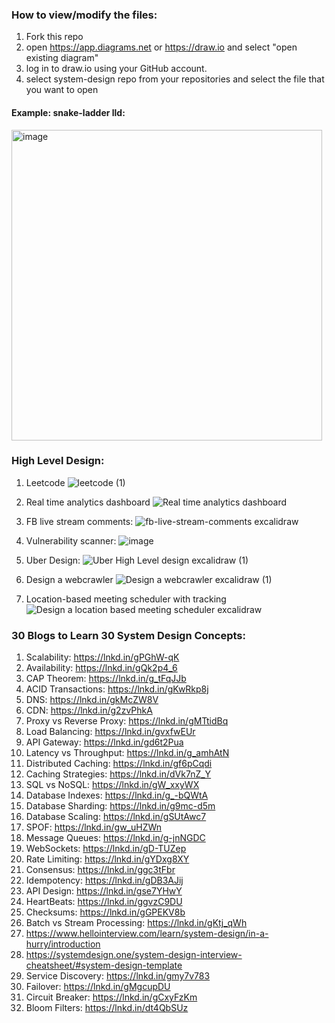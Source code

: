 ### How to view/modify the files:
1. Fork this repo
2. open https://app.diagrams.net or https://draw.io and select "open existing diagram"
3. log in to draw.io using your GitHub account.
4. select system-design repo from your repositories and select the file that you want to open


#### Example: snake-ladder lld:
<img width="497" alt="image" src="https://github.com/Thesohan/System-Design/assets/36859270/9ba54587-427d-499f-a354-5b553b04a00d">

### High Level Design:

1. Leetcode
![leetcode (1)](https://github.com/user-attachments/assets/2ee6cee8-6146-443b-8cfb-573474c0ada6)

2. Real time analytics dashboard
![Real time analytics dashboard](https://github.com/user-attachments/assets/a8d42efc-64d8-4d6f-9c80-c39088a9c566)

3. FB live stream comments:
   ![fb-live-stream-comments excalidraw](https://github.com/user-attachments/assets/35d96c54-2263-424b-94f1-ebecb56051cf)

4. Vulnerability scanner:
   ![image](https://github.com/user-attachments/assets/90a4697c-feaa-48e8-ba4e-993ab2e24d8a)

5. Uber Design:
   ![Uber High Level design excalidraw (1)](https://github.com/user-attachments/assets/c303c5d4-ff15-4c9a-a1ef-f0e6d3c12e54)

6. Design a webcrawler
![Design a webcrawler excalidraw (1)](https://github.com/user-attachments/assets/4a03fc8a-f418-4a5b-84e4-d54670a0fa87)

7. Location-based meeting scheduler with tracking
   ![Design a location based meeting scheduler excalidraw](https://github.com/user-attachments/assets/1970dc04-01cf-45c9-83ea-957c26220805)



### 30 Blogs to Learn 30 System Design Concepts:
1) Scalability: https://lnkd.in/gPGhW-qK
2) Availability: https://lnkd.in/gQk2p4_6
3) CAP Theorem: https://lnkd.in/g_tFqJJb
4) ACID Transactions: https://lnkd.in/gKwRkp8j
5) DNS: https://lnkd.in/gkMcZW8V
6) CDN: https://lnkd.in/g2zvPhkA
7) Proxy vs Reverse Proxy: https://lnkd.in/gMTtidBq
8) Load Balancing: https://lnkd.in/gvxfwEUr
9) API Gateway: https://lnkd.in/gd6t2Pua
10) Latency vs Throughput: https://lnkd.in/g_amhAtN
11) Distributed Caching: https://lnkd.in/gf6pCqdi
12) Caching Strategies: https://lnkd.in/dVk7nZ_Y
13) SQL vs NoSQL: https://lnkd.in/gW_xxyWX
14) Database Indexes: https://lnkd.in/g_-bQWtA
15) Database Sharding: https://lnkd.in/g9mc-d5m
16) Database Scaling: https://lnkd.in/gSUtAwc7
17) SPOF: https://lnkd.in/gw_uHZWn
18) Message Queues: https://lnkd.in/g-jnNGDC
19) WebSockets: https://lnkd.in/gD-TUZep
20) Rate Limiting: https://lnkd.in/gYDxg8XY
21) Consensus: https://lnkd.in/ggc3tFbr
22) Idempotency: https://lnkd.in/gDB3AJij
23) API Design: https://lnkd.in/gse7YHwY
24) HeartBeats: https://lnkd.in/ggvzC9DU
25) Checksums: https://lnkd.in/gGPEKV8b
26) Batch vs Stream Processing: https://lnkd.in/gKtj_qWh
27) https://www.hellointerview.com/learn/system-design/in-a-hurry/introduction
28) https://systemdesign.one/system-design-interview-cheatsheet/#system-design-template
29) Service Discovery: https://lnkd.in/gmy7v783
30) Failover: https://lnkd.in/gMgcupDU
31) Circuit Breaker: https://lnkd.in/gCxyFzKm
32) Bloom Filters: https://lnkd.in/dt4QbSUz
